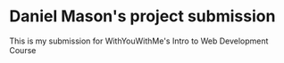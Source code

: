 # Daniel Mason's project submission

This is my submission for WithYouWithMe's Intro to Web Development Course
